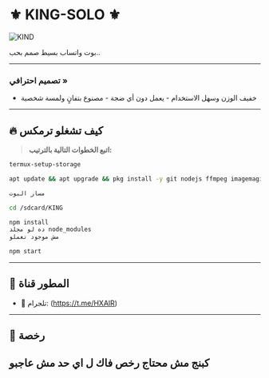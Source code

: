# ⚜️ KING-SOLO ⚜️
![KIND](https://files.catbox.moe/7qa6p3.jpg)

بوت واتساب بسيط صمم بحب.. 

---

### تصميم احترافي »
- خفيف الوزن وسهل الاستخدام - يعمل دون أي ضجة - مصنوع بتفانٍ ولمسة شخصية
___

## 🔥 كيف تشغلو ترمكس

> **اتبع الخطوات التالية بالترتيب:**

```bash
termux-setup-storage
```

```bash
apt update && apt upgrade && pkg install -y git nodejs ffmpeg imagemagick
```

```bash
مسار البوت
```

```bash
cd /sdcard/KING
```

```bash
npm install
ده لو مجلد node_modules
مش موجود تعملو
```

```bash
npm start
```

---

## 👤 المطور قناة

- 🍁 تلجرام: (https://t.me/HXAlR)


---

## 📜 رخصة

## كبنج مش محتاج رخص فاك ل اي حد مش عاجبو